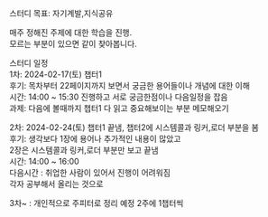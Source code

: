 스터디 목표: 자기계발,지식공유

매주 정해진 주제에 대한 학습을 진행.<br>
모르는 부분이 있으면 같이 찾아봅니다.<br>

스터디 일정<br>
1차: 2024-02-17(토)   챕터1 <br>
 후기: 목차부터 22페이지까지 보면서 궁금한 용어들이나 개념에 대한 이해 <br>
 시간: 14:00 ~ 15:30 진행하고 서로 궁금한점이나 다음일정을 잡음 <br>
 과제: 다음에 볼때까지 챕터1 다 읽고 중요해보이는 부분 메모해오기 <br>

2차: 2024-02-24(토)   챕터1 끝냄, 챕터2에 시스템콜과 링커,로더 부분을 봄 <br>
 후기: 생각보다 1장에 용어나 추가적인 내용이 많았고<br>2장은 시스템콜과 링커,로더 부분만 보고 끝냄 <br>
 시간: 14:00 ~ 16:00 <br>
 다음시간 : 취업한 사람이 있어서 진행이 어려워짐 <br>
 각자 공부해서 올리는 것으로

3차~ : 개인적으로 주피터로 정리 예정 2주에 1챕터씩
